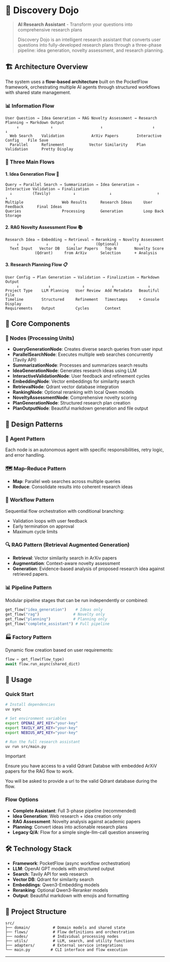 # 🔬 Discovery Dojo

> **AI Research Assistant** - Transform your questions into comprehensive research plans
>
> Discovery Dojo is an intelligent research assistant that converts user questions into fully-developed research plans through a three-phase pipeline: idea generation, novelty assessment, and research planning.

## 🏗️ Architecture Overview

The system uses a **flow-based architecture** built on the PocketFlow framework, orchestrating multiple AI agents through structured workflows with shared state management.

### 📊 Information Flow

```
User Question → Idea Generation → RAG Novelty Assessment → Research Planning → Markdown Output
     ↓              ↓                     ↓                      ↓              ↓
  Web Search    Validation            ArXiv Papers        Interactive Config    File Save
  Parallel      Refinement           Vector Similarity    Plan Validation      Pretty Display
```

### 🔄 Three Main Flows

#### 1. **Idea Generation Flow** 🧠

```
Query → Parallel Search → Summarization → Idea Generation → Interactive Validation → Finalization
  ↓         (Tavily)          ↓               ↓                    ↑                    ↓
Multiple                 Web Results      Research Ideas     User Feedback      Final Ideas
Queries                  Processing       Generation         Loop Back          Storage
```

#### 2. **RAG Novelty Assessment Flow** 📚

```
Research Idea → Embedding → Retrieval → Reranking → Novelty Assessment
     ↓            ↓           ↓         (Optional)         ↓
  Text Input   Vector DB   Similar Papers   Top-N        Novelty Score
             (Qdrant)     from ArXiv      Selection      + Analysis
```

#### 3. **Research Planning Flow** 📋

```
User Config → Plan Generation → Validation → Finalization → Markdown Output
     ↓             ↓              ↓            ↓               ↓
Project Type    LLM Planning   User Review  Add Metadata   Beautiful File
Timeline        Structured     Refinement   Timestamps     + Console Display
Requirements    Output         Cycles       Context
```

## 🧱 Core Components

### 🎯 Nodes (Processing Units)

- **QueryGenerationNode**: Creates diverse search queries from user input
- **ParallelSearchNode**: Executes multiple web searches concurrently (Tavily API)
- **SummarizationNode**: Processes and summarizes search results
- **IdeaGenerationNode**: Generates research ideas using LLM
- **InteractiveValidationNode**: User feedback and refinement cycles
- **EmbeddingNode**: Vector embeddings for similarity search
- **RetrievalNode**: Qdrant vector database integration
- **RankingNode**: Optional reranking with local Qwen models
- **NoveltyAssessmentNode**: Comprehensive novelty scoring
- **PlanGenerationNode**: Structured research plan creation
- **PlanOutputNode**: Beautiful markdown generation and file output

## 🎨 Design Patterns

### 🤖 **Agent Pattern**

Each node is an autonomous agent with specific responsibilities, retry logic, and error handling.

### 🗺️ **Map-Reduce Pattern**

- **Map**: Parallel web searches across multiple queries
- **Reduce**: Consolidate results into coherent research ideas

### 🔄 **Workflow Pattern**

Sequential flow orchestration with conditional branching:

- Validation loops with user feedback
- Early termination on approval
- Maximum cycle limits

### 🔍 **RAG Pattern (Retrieval Augmented Generation)**

- **Retrieval**: Vector similarity search in ArXiv papers
- **Augmentation**: Context-aware novelty assessment
- **Generation**: Evidence-based analysis of proposed research idea against retrieved papers.

### 📊 **Pipeline Pattern**

Modular pipeline stages that can be run independently or combined:

```python
get_flow("idea_generation")    # Ideas only
get_flow("rag")               # Novelty only
get_flow("planning")          # Planning only
get_flow("complete_assistant") # Full pipeline
```

### 🏭 **Factory Pattern**

Dynamic flow creation based on user requirements:

```python
flow = get_flow(flow_type)
await flow.run_async(shared_dict)
```

## 🚀 Usage

### Quick Start

```bash
# Install dependencies
uv sync

# Set environment variables
export OPENAI_API_KEY="your-key"
export TAVILY_API_KEY="your-key"
export NEBIUS_API_KEY="your-key"

# Run the full research assistant
uv run src/main.py
```

> [!IMPORTANT]
> Ensure you have access to a valid Qdrant Databse with embedded ArXiV papers for the RAG flow to work.
>
> You will be asked to provide a url to the valid Qdrant database during the flow.

### Flow Options

- **Complete Assistant**: Full 3-phase pipeline (recommended)
- **Idea Generation**: Web research + idea creation only
- **RAG Assessment**: Novelty analysis against academic papers
- **Planning**: Convert ideas into actionable research plans
- **Legacy Q/A**: Flow for a simple single-llm-call question answering

## 🛠️ Technology Stack

- **Framework**: PocketFlow (async workflow orchestration)
- **LLM**: OpenAI GPT models with structured output
- **Search**: Tavily API for web research
- **Vector DB**: Qdrant for similarity search
- **Embeddings**: Qwen3-Embedding models
- **Reranking**: Optional Qwen3-Reranker models
- **Output**: Beautiful markdown with emojis and formatting

## 📁 Project Structure

```
src/
├── domain/          # Domain models and shared state
├── flows/           # Flow definitions and orchestration
├── nodes/           # Individual processing nodes
├── utils/           # LLM, search, and utility functions
├── adapters/        # External service integrations
└── main.py         # CLI interface and flow execution
```

---
